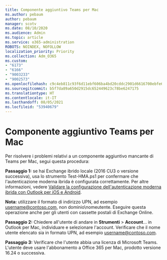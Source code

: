 ```yaml
---
title: Componente aggiuntivo Teams per Mac
ms.author: pebaum
author: pebaum
manager: scotv
ms.date: 08/10/2020
ms.audience: Admin
ms.topic: article
ms.service: o365-administration
ROBOTS: NOINDEX, NOFOLLOW
localization_priority: Priority
ms.collection: Adm_O365
ms.custom:
- "6173"
- "6166"
- "9003233"
- "9002573"
ms.openlocfilehash: c9c4eb811c93f6d11ebf606ba4bd20cddc2901d6616700ebfe6ef597dd8dc006
ms.sourcegitcommit: b5f7da89a650d2915dc652449623c78be6247175
ms.translationtype: HT
ms.contentlocale: it-IT
ms.lasthandoff: 08/05/2021
ms.locfileid: "53940679"
---
```

# <a name="teams-add-in-for-mac"></a>Componente aggiuntivo Teams per Mac

Per risolvere i problemi relativi a un componente aggiuntivo mancante di Teams per Mac, segui questa procedura:

**Passaggio 1:** se hai Exchange ibrido locale (2016 CU3 o versione successiva), usa lo strumento Test-HMA.ps1 per confermare che l'autenticazione moderna ibrida è configurata correttamente. Per altre informazioni, vedere [Validare la configurazione dell'autenticazione moderna ibrida con Outlook per iOS e Android](https://aka.ms/TestHMAEAS).  

**Nota:** utilizzare il formato di indirizzo UPN, ad esempio [username@contoso.com](mailto:username@contoso.com), non dominio\nomeutente. Eseguire questa operazione anche per gli utenti con cassette postali di Exchange Online.

**Passaggio 2:** Chiedere all'utente di andare in **Strumenti** > **Account**... in Outlook per Mac, individuare e selezionare l'account. Verificare che il nome utente elencato sia in formato UPN, ad esempio [username@contoso.com](mailto:username@contoso.com).

**Passaggio 3:** Verificare che l'utente abbia una licenza di Microsoft Teams. L'utente deve usare l'abbonamento a Office 365 per Mac, prodotto versione 16.24 o successiva.